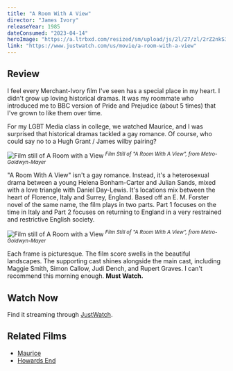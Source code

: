 ```yaml
---
title: "A Room With A View"
director: "James Ivory"
releaseYear: 1985
dateConsumed: "2023-04-14"
heroImage: "https://a.ltrbxd.com/resized/sm/upload/js/2l/27/zl/2rZ2nkS3mmynrz264jfzJ7rd46p-0-230-0-345-crop.jpg?v=7ca9df8c0b"
link: "https://www.justwatch.com/us/movie/a-room-with-a-view"
---
```


## Review

I feel every Merchant-Ivory film I've seen has a special place in my heart. I didn't grow up loving historical dramas. It was my roommate who introduced me to BBC version of Pride and Prejudice (about 5 times) that I've grown to like them over time.

For my LGBT Media class in college, we watched Maurice, and I was surprised that historical dramas tackled a gay romance. Of course, who could say no to a Hugh Grant / James wilby pairing?

![Film still of A Room with a View](https://film-grab.com/wp-content/uploads/photo-gallery/A_Room_With_A_View_020.jpg?bwg=1642497914)
<sup>_Film Still of "A Room With A View", from Metro-Goldwyn-Mayer_</sup>

"A Room With A View" isn't a gay romance. Instead, it's a heterosexual drama between a young Helena Bonham-Carter and Julian Sands, mixed with a love triangle with Daniel Day-Lewis. It's locations mix between the heart of Florence, Italy and Surrey, England. Based off an E. M. Forster novel of the same name, the film plays in two parts. Part 1 focuses on the time in Italy and Part 2 focuses on returning to England in a very restrained and restrictive English society.

![Film still of A Room with a View](https://film-grab.com/wp-content/uploads/photo-gallery/A_Room_With_A_View_022.jpg?bwg=1642497914)
<sup>_Film Still of "A Room With A View", from Metro-Goldwyn-Mayer_</sup>

Each frame is picturesque. The film score swells in the beautiful landscapes. The supporting cast shines alongside the main cast, including Maggie Smith, Simon Callow, Judi Dench, and Rupert Graves. I can't recommend this morning enough. **Must Watch.**

## Watch Now

Find it streaming through [JustWatch](https://www.justwatch.com/us/movie/a-room-with-a-view).

## Related Films

- [Maurice](https://www.justwatch.com/us/movie/maurice-1987)
- [Howards End](https://www.justwatch.com/us/movie/howards-end)
